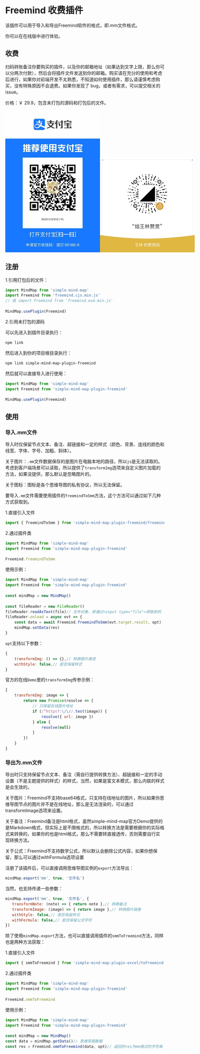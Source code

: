 # Freemind 收费插件

该插件可以用于导入和导出Freemind软件的格式，即.mm文件格式。

你可以在在线版中进行体验。

## 收费

扫码转账备注你要购买的插件，以及你的邮箱地址（如果达到文字上限，那么你可以分两次付款），然后会将插件文件发送到你的邮箱。购买请在充分的使用和考虑后进行，如果你对前端开发不太熟悉，不知道如何使用插件，那么请谨慎考虑购买，没有特殊原因不会退费。如果你发现了 bug，或者有需求，可以提交相关的 issue。

价格：￥ 29.9，包含未打包的源码和打包后的文件。

<p style="display:flex;align-items: flex-end;">

<img src="../assets/img/alipay.jpg" style="width: 300px" />
<img src="../assets/img/wechat.jpg" style="width: 300px" />

</p>

## 注册

1.引用打包后的文件：

```js
import MindMap from 'simple-mind-map'
import Freemind from 'freemind.cjs.min.js'
// 或 import Freemind from 'freemind.esm.min.js'

MindMap.usePlugin(Freemind)
```

2.引用未打包的源码

可以先进入到插件目录执行：

```bash
npm link
```

然后进入到你的项目根目录执行：

```bash
npm link simple-mind-map-plugin-freemind
```

然后就可以直接导入进行使用：

```js
import MindMap from 'simple-mind-map'
import Freemind from 'simple-mind-map-plugin-freemind'

MindMap.usePlugin(Freemind)
```

## 使用

### 导入.mm文件

导入时仅保留节点文本、备注、超链接和一定的样式（颜色、背景、连线的颜色和线宽、字体、字号、加粗、斜体）。

关于图片：`.mm`文件数据保存的是图片在电脑本地的路径，所以`js`是无法读取的。考虑到客户端场景可以读取，所以提供了`transformImg`选项来自定义图片加载的方法，如果没提供，那么默认是忽略图片的。

关于图标：图标是各个思维导图的私有协议，所以无法保留。

要导入`.mm`文件需要使用插件的`freemindToSmm`方法，这个方法可以通过如下几种方式获取到。

1.直接引入文件

```js
import { freemindToSmm } from 'simple-mind-map-plugin-freemind/freemindTo.js'
```

2.通过插件类

```js
import MindMap from 'simple-mind-map'
import Freemind from 'simple-mind-map-plugin-freemind'

Freemind.freemindToSmm
```

使用示例：

```js
import MindMap from 'simple-mind-map'
import Freemind from 'simple-mind-map-plugin-freemind'

const mindMap = new MindMap()

const fileReader = new FileReader()
fileReader.readAsText(file)// 文件对象，即通过<input type="file">获取到的
fileReader.onload = async evt => {
    const data = await Freemind.freemindToSmm(evt.target.result, opt)
    mindMap.setData(res)
}
```

`opt`支持以下参数：

```js
{
    transformImg: () => {},// 转换图片路径
    withStyle: false,// 是否保留样式 
}
```

官方的在线`Demo`里的`transformImg`传参示例：

```js
{
    transformImg: image => {
        return new Promise(resolve => {
            // 只保留在线图片地址
            if (/^https?:\/\//.test(image)) {
                resolve({ url: image })
            } else {
                resolve(null)
            }
        })
    }
}
```

### 导出为.mm文件

导出时只支持保留节点文本、备注（需自行提供转换方法）、超链接和一定的手动设置（不是主题提供的样式）的样式，当然，如果是富文本模式，那么内联的样式是会生效的。

关于图片：Freemind不支持base64格式，只支持在线地址的图片，所以如果你思维导图节点的图片并不是在线地址，那么是无法渲染的，可以通过transformImage选项来设置。

关于备注：Freemind备注是html格式，虽然simple-mind-map官方Demo提供的是Markdown格式，但实际上是不限格式的，所以转换方法是需要根据你的实际格式来转换的，如果你的也是html格式，那么不需要转直接透传，否则需要自行实现转换方法。

关于公式：Freemind不支持数学公式，所以默认会删除公式内容，如果你想保留，那么可以通过withFormula选项设置

注册了该插件后，可以直接调用思维导图实例的`export`方法导出：

```js
mindMap.export('mm', true, '文件名')
```

当然，也支持传递一些参数：

```js
mindMap.export('mm', true, '文件名', {
   transformNote: (note) => { return note },// 转换备注 
   transformImage: (image) => { return image },// 转换图片链接
   withStyle: false,// 是否保留样式
   withFormula: false,// 是否保留公式字符
})
```

除了使用`mindMap.export`方法，也可以直接调用插件的`smmToFreemind`方法，同样也是两种方法获取：

1.直接引入文件

```js
import { smmToFreemind } from 'simple-mind-map-plugin-excel/toFreemind.js'
```

2.通过插件类

```js
import MindMap from 'simple-mind-map'
import Freemind from 'simple-mind-map-plugin-freemind'

Freemind.smmToFreemind
```

使用示例：

```js
import MindMap from 'simple-mind-map'
import Freemind from 'simple-mind-map-plugin-freemind'

const mindMap = new MindMap()
const data = mindMap.getData()// 思维导图数据
const res = Freemind.smmToFreemind(data, opt)// 返回的res为mm格式的字符串
```

